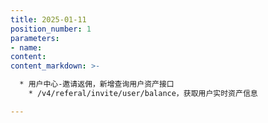```yaml
---
title: 2025-01-11
position_number: 1
parameters:
- name:
content:
content_markdown: >-

  * 用户中心-邀请返佣，新增查询用户资产接口
    * /v4/referal/invite/user/balance，获取用户实时资产信息

---
```



